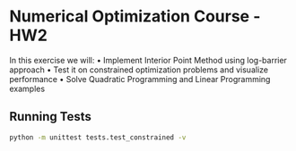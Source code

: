# Numerical Optimization Course - HW2

In this exercise we will:
• Implement Interior Point Method using log-barrier approach
• Test it on constrained optimization problems and visualize performance
• Solve Quadratic Programming and Linear Programming examples

## Running Tests
```bash
python -m unittest tests.test_constrained -v
```